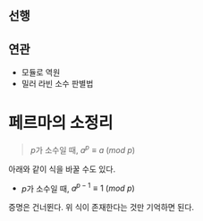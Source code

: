 ## 선행

## 연관

- 모듈로 역원
- 밀러 라빈 소수 판별법

# 페르마의 소정리

> $p$가 소수일 때, $a^p \equiv a\ (mod\ p)$

아래와 같이 식을 바꿀 수도 있다.

- $p$가 소수일 때, $a^{p-1} \equiv 1\ (mod\ p)$

증명은 건너뛴다. 위 식이 존재한다는 것만 기억하면 된다.
